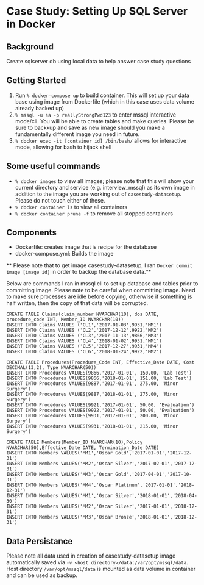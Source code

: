 # Case Study: Setting Up SQL Server in Docker

## Background
Create sqlserver db using local data to help answer case study questions


## Getting Started

1. Run `% docker-compose up` to build container. This will set up your data base using image from Dockerfile (which in this case uses data volume already backed up)  
2. `% mssql -u sa -p reallyStrongPwd123` to enter mssql interactive mode/cli. You will be able to create tables and make queries. Please be sure to backkup and save as new image should you make a fundamentally different image you need in future.
3. `% docker exec -it [container id] /bin/bash/` allows for interactive mode, allowing for bash to hijack shell


## Some useful commands
- `% docker images` to view all images; please note that this will show your current directory and service (e.g. interview_mssql) as its own image in addition to the image you are working out of `casestudy-datasetup`. Please do not touch either of these.  
- `% docker container ls` to view all containers  
- `% docker container prune -f` to remove all stopped containers



## Components
- Dockerfile: creates image that is recipe for the database  
- docker-compose.yml: Builds the image  

** Please note that to get image casestudy-datasetup, I ran `Docker commit image [image id]` in order to backup the database data.**  

Below are commands I ran in mssql cli to set up database and tables prior to committing image. Please note to be careful when committing image. Need to make sure processes are idle before copying, otherwise if something is half written, then the copy of that data will be corrupted.


```
CREATE TABLE Claims(claim_number NVARCHAR(10), dos DATE, procedure_code INT, Member_ID NVARCHAR(10))
INSERT INTO Claims VALUES ('CL1','2017-01-03',9931,'MM1')
INSERT INTO Claims VALUES ('CL2','2017-12-12',9922,'MM2')
INSERT INTO Claims VALUES ('CL3','2017-11-13',9866,'MM3')
INSERT INTO Claims VALUES ('CL4','2018-01-02',9931,'MM1')
INSERT INTO Claims VALUES ('CL5','2017-12-27',9931,'MM4')
INSERT INTO Claims VALUES ('CL6','2018-01-24',9922,'MM2')

CREATE TABLE Procedures(Procedure_Code INT, Effective_Date DATE, Cost DECIMAL(13,2), Type NVARCHAR(50))
INSERT INTO Procedures VALUES(9866,'2017-01-01', 150.00, 'Lab Test')
INSERT INTO Procedures VALUES(9866,'2018-01-01', 151.00, 'Lab Test')
INSERT INTO Procedures VALUES(9887,'2017-01-01', 275.00, 'Minor Surgery')
INSERT INTO Procedures VALUES(9887,'2018-01-01', 275.00, 'Minor Surgery')
INSERT INTO Procedures VALUES(9921,'2017-01-01', 50.00, 'Evaluation')
INSERT INTO Procedures VALUES(9922,'2017-01-01', 50.00, 'Evaluation')
INSERT INTO Procedures VALUES(9931,'2017-01-01', 200.00, 'Minor Surgery')
INSERT INTO Procedures VALUES(9931,'2018-01-01', 215.00, 'Minor Surgery')

CREATE TABLE Members(Member_ID NVARCHAR(10),Policy NVARCHAR(50),Effective_Date DATE, Termination_Date DATE)
INSERT INTO Members VALUES('MM1','Oscar Gold','2017-01-01','2017-12-31')
INSERT INTO Members VALUES('MM2','Oscar Silver','2017-02-01','2017-12-31')
INSERT INTO Members VALUES('MM3','Oscar Gold','2017-04-01','2017-10-31')
INSERT INTO Members VALUES('MM4','Oscar Platinum','2017-01-01','2018-12-31')
INSERT INTO Members VALUES('MM1','Oscar Silver','2018-01-01','2018-04-30')
INSERT INTO Members VALUES('MM2','Oscar Silver','2017-01-01','2018-12-31')
INSERT INTO Members VALUES('MM3','Oscar Bronze','2018-01-01','2018-12-31')

```

## Data Persistance
Please note all data used in creation of casestudy-datasetup image automatically saved via `-v <host directory>/data:/var/opt/mssql/data`. Host directory `/var/opt/mssql/data` is mounted as data volume in container and can be used as backup.
